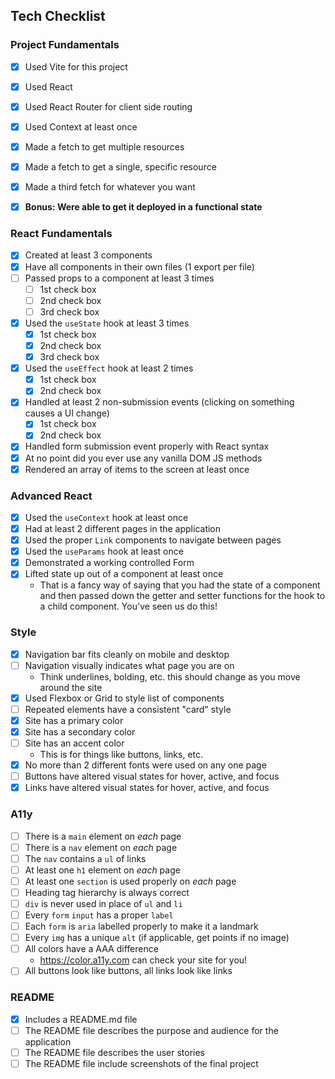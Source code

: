 ## Tech Checklist

### Project Fundamentals
- [X] Used Vite for this project
- [X] Used React
- [X] Used React Router for client side routing
- [X] Used Context at least once
- [X] Made a fetch to get multiple resources
- [X] Made a fetch to get a single, specific resource
- [X] Made a third fetch for whatever you want
- [X] **Bonus: Were able to get it deployed in a functional state**


### React Fundamentals
- [X] Created at least 3 components
- [X] Have all components in their own files (1 export per file)
- [ ] Passed props to a component at least 3 times
  - [ ] 1st check box
  - [ ] 2nd check box
  - [ ] 3rd check box
- [X] Used the `useState` hook at least 3 times
  - [X] 1st check box
  - [X] 2nd check box
  - [X] 3rd check box
- [X] Used the `useEffect` hook at least 2 times
  - [X] 1st check box
  - [X] 2nd check box
- [X] Handled at least 2 non-submission events (clicking on something causes a UI change)
  - [X] 1st check box
  - [X] 2nd check box
- [X] Handled form submission event properly with React syntax
- [X] At no point did you ever use any vanilla DOM JS methods
- [X] Rendered an array of items to the screen at least once

### Advanced React
- [X] Used the `useContext` hook at least once
- [X] Had at least 2 different pages in the application
- [X] Used the proper `Link` components to navigate between pages
- [X] Used the `useParams` hook at least once
- [X] Demonstrated a working controlled Form
- [X] Lifted state up out of a component at least once
  - That is a fancy way of saying that you had the state of a component and then passed down the getter and setter functions for the hook to a child component. You've seen us do this!

### Style
- [X] Navigation bar fits cleanly on mobile and desktop
- [ ] Navigation visually indicates what page you are on
  - Think underlines, bolding, etc. this should change as you move around the site
- [X] Used Flexbox or Grid to style list of components
- [ ] Repeated elements have a consistent "card" style
- [X] Site has a primary color
- [X] Site has a secondary color
- [ ] Site has an accent color
  - This is for things like buttons, links, etc.
- [X] No more than 2 different fonts were used on any one page
- [ ] Buttons have altered visual states for hover, active, and focus
- [X] Links have altered visual states for hover, active, and focus

### A11y
- [ ] There is a `main` element on *each* page
- [ ] There is a `nav` element on *each* page
- [ ] The `nav` contains a `ul` of links
- [ ] At least one `h1` element on *each* page
- [ ] At least one `section` is used properly on *each* page
- [ ] Heading tag hierarchy is always correct
- [ ] `div` is never used in place of `ul` and `li`
- [ ] Every `form` `input` has a proper `label`
- [ ] Each `form` is `aria` labelled properly to make it a landmark
- [ ] Every `img` has a unique `alt` (if applicable, get points if no image)
- [ ] All colors have a AAA difference
  - https://color.a11y.com can check your site for you!
- [ ] All buttons look like buttons, all links look like links

### README

- [X] Includes a README.md file
- [ ] The README file describes the purpose and audience for the application
- [ ] The README file describes the user stories 
- [ ] The README file include screenshots of the final project
